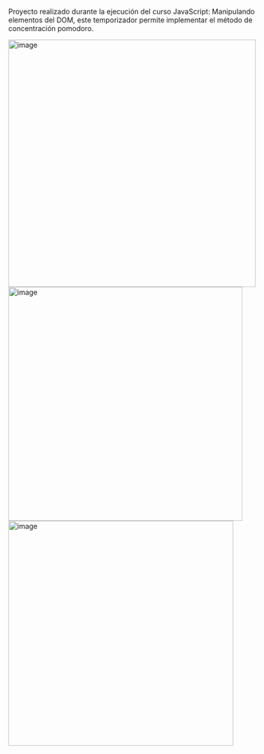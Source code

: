 Proyecto realizado durante la ejecución del curso JavaScript: Manipulando elementos del DOM, este temporizador permite implementar el método de concentración pomodoro.

<img width="496" alt="image" src="https://github.com/user-attachments/assets/d0a30e9c-5cfe-4a9f-90cf-dce75d54a623">
<img width="469" alt="image" src="https://github.com/user-attachments/assets/f0baef99-6f0b-4de7-a161-df0c9b32f8ae">
<img width="451" alt="image" src="https://github.com/user-attachments/assets/794a82a8-b0d2-41b3-a354-0f9099f52c50">


